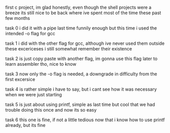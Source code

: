 first c project, im glad honestly, even though the shell projects were a breeze
its still nice to be back where ive spent most of the time these past few months

task 0 i did it with a pipe last time funnily enough but this time i used the intended -o flag for gcc

task 1 i did with the other flag for gcc, although ive never used them outside these excericeses i still somewhat remember their existence

task 2 is just copy paste with another flag, im gonna use this flag later to learn assembler tho, nice to know

task 3 now only the -o flag is needed, a downgrade in difficulty from the first excersice

task 4 is rather simple i have to say, but i cant see how it was necessary when we were just starting

task 5 is just about using printf, simple as last time but cool that we had trouble doing this once and now its so easy

task 6 this one is fine, if not a little tedious now that i know how to use printf already, but its fine